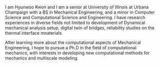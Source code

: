 I am Hyunwoo Kwon and I am a senior at University of Illinois at Urbana Champaign with a BS in Mechanical Engineering, and a minor in Computer Science and Computational Science and Engineering. I have research experiences in diverse fields not limited to development of Dynamical mechanical analysis setup, digital twin of bridges, reliability studies on the thermal interface mnaterials.

After learning more about the computational aspects of Mechanical Engineering, I hope to pursue a Ph.D in the field of computational mechanics, with interests in developing new computational methods for mechanics and multiscale modeling.

